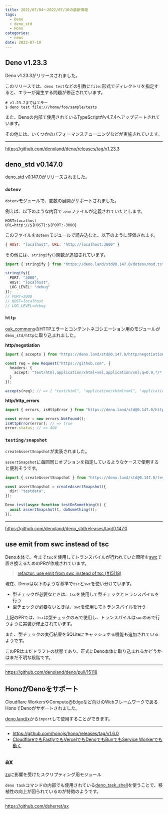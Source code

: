 ```yaml
---
title: 2021/07/04〜2022/07/10の最新情報
tags:
  - Deno
  - deno_std
  - Hono
categories:
  - news
date: 2022-07-10
---
```


## Deno v1.23.3

Deno v1.23.3がリリースされました。

このリリースでは、`deno test`などの引数に`file:`形式でディレクトリを指定すると、エラーが発生する問題が修正されています。

```shell
# v1.23.2まではエラー
$ deno test file:///home/foo/sample/tests
```

また、Denoの内部で使用されているTypeScriptがv4.7.4へアップデートされています。

その他には、いくつかのパフォーマンスチューニングなどが実施されています。

---

https://github.com/denoland/deno/releases/tag/v1.23.3

## deno_std v0.147.0

deno_std v0.147.0がリリースされました。

### `dotenv`

`dotenv`モジュールで、変数の展開がサポートされました。

例えば、以下のような内容で`.env`ファイルが定義されていたとします。

```
HOST=localhost
URL=http://${HOST}:${PORT:-3000}
```

このファイルを`dotenv`モジュールで読み込むと、以下のように評価されます。

```javascript
{ HOST: "localhost", URL: "http://localhost:3000" }
```

その他には、`stringify()`関数が追加されています。

```typescript
import { stringify } from "https://deno.land/std@0.147.0/dotenv/mod.ts";

stringify({
  PORT: "3000",
  HOST: "localhost",
  LOG_LEVEL: "debug"
});
// PORT=3000
// HOST=localhost
// LOG_LEVEL=debug
```

### `http`

[oak_commons](https://github.com/oakserver/commons)のHTTPエラーとコンテントネゴシエーション用のモジュールが`deno_std/http`に取り込まれました。

**http/negotiation**

```typescript
import { accepts } from "https://deno.land/std@0.147.0/http/negotiation.ts";

const req = new Request("https://github.com", {
  headers: {
    accept: "text/html,application/xhtml+xml,application/xml;q=0.9,*/*;q=0.8"
  }
});

accepts(req); // => [ "text/html", "application/xhtml+xml", "application/xml", "*/*" ]
```

**http/http_errors**

```typescript
import { errors, isHttpError } from "https://deno.land/std@0.147.0/http/http_errors.ts";

const error = new errors.NotFound();
isHttpError(error); // => true
error.status; // => 404
```

### `testing/snapshot`

`createAssertSnapshot`が実装されました。

`assertSnapshot`に毎回同じオプションを指定しているようなケースで使用すると便利そうです。

```typescript
import { createAssertSnapshot } from "https://deno.land/std@0.147.0/testing/snapshot.ts";

const assertSnapshot = createAssertSnapshot({
  dir: "testdata",
});

Deno.test(async function testDoSomething(t) {
  await assertSnapshot(t, doSomething());
});
```

---

https://github.com/denoland/deno_std/releases/tag/0.147.0

## use emit from swc instead of tsc

Deno本体で、今まで`tsc`を使用してトランスパイルが行われていた箇所を[swc](https://swc.rs/)で置き換えるためのPRが作成されています。

> [refactor: use emit from swc instead of tsc (#15118)](https://github.com/denoland/deno/pull/15118)

現在、Denoは以下のような基準で`tsc`と`swc`を使い分けています。

* 型チェックが必要なときは、`tsc`を使用して型チェックとトランスパイルを行う
* 型チェックが必要ないときは、`swc`を使用してトランスパイルを行う

上記のPRでは、`tsc`は型チェックのみで使用し、トランスパイルは`swc`のみで行うように実装が修正されています。

また、型チェックの実行結果をSQLiteにキャッシュする機能も追加されているようです。

このPRはまだドラフトの状態であり、正式にDeno本体に取り込まれるかどうかはまだ不明な段階です。

---

https://github.com/denoland/deno/pull/15118

## HonoがDenoをサポート

Cloudflare WorkersやCompute@Edgeなど向けのWebフレームワークであるHonoでDenoがサポートされました。

[deno.land/x](https://deno.land/x/hono)から`import`して使用することができます。

---

- https://github.com/honojs/hono/releases/tag/v1.6.0
- [CloudflareでもFastlyでもVercelでもDenoでもBunでもService Workerでも動く](https://zenn.dev/yusukebe/articles/47dea431a00752)

## ax

[zx](https://github.com/google/zx)に影響を受けたスクリプティング用モジュール

`deno task`コマンドの内部でも使用されている[deno_task_shell](https://github.com/denoland/deno_task_shell)を使うことで、移植性の向上が図られているのが特徴のようです。

---

https://github.com/dsherret/ax


